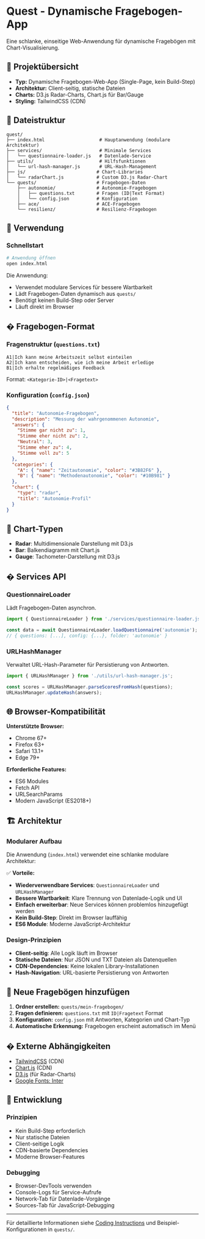 # Quest - Dynamische Fragebogen-App

Eine schlanke, einseitige Web-Anwendung für dynamische Fragebögen mit Chart-Visualisierung.

## 🎯 Projektübersicht

- **Typ:** Dynamische Fragebogen-Web-App (Single-Page, kein Build-Step)
- **Architektur:** Client-seitig, statische Dateien
- **Charts:** D3.js Radar-Charts, Chart.js für Bar/Gauge
- **Styling:** TailwindCSS (CDN)

## 📁 Dateistruktur

```
quest/
├── index.html                    # Hauptanwendung (modulare Architektur)
├── services/                     # Minimale Services
│   └── questionnaire-loader.js   # Datenlade-Service
├── utils/                        # Hilfsfunktionen
│   └── url-hash-manager.js       # URL-Hash-Management
├── js/                          # Chart-Libraries
│   └── radarChart.js            # Custom D3.js Radar-Chart
└── quests/                      # Fragebogen-Daten
    ├── autonomie/               # Autonomie-Fragebogen
    │   ├── questions.txt        # Fragen (ID|Text Format)
    │   └── config.json          # Konfiguration
    ├── ace/                     # ACE-Fragebogen
    └── resilienz/               # Resilienz-Fragebogen
```

## 🚀 Verwendung

### Schnellstart

```bash
# Anwendung öffnen
open index.html
```

Die Anwendung:
- Verwendet modulare Services für bessere Wartbarkeit
- Lädt Fragebogen-Daten dynamisch aus `quests/`
- Benötigt keinen Build-Step oder Server
- Läuft direkt im Browser

## � Fragebogen-Format

### Fragenstruktur (`questions.txt`)
```text
A1|Ich kann meine Arbeitszeit selbst einteilen
A2|Ich kann entscheiden, wie ich meine Arbeit erledige
B1|Ich erhalte regelmäßiges Feedback
```

Format: `<Kategorie-ID>|<Fragetext>`

### Konfiguration (`config.json`)
```json
{
  "title": "Autonomie-Fragebogen",
  "description": "Messung der wahrgenommenen Autonomie",
  "answers": {
    "Stimme gar nicht zu": 1,
    "Stimme eher nicht zu": 2,
    "Neutral": 3,
    "Stimme eher zu": 4,
    "Stimme voll zu": 5
  },
  "categories": {
    "A": { "name": "Zeitautonomie", "color": "#3B82F6" },
    "B": { "name": "Methodenautonomie", "color": "#10B981" }
  },
  "chart": {
    "type": "radar",
    "title": "Autonomie-Profil"
  }
}
```

## 🎨 Chart-Typen

- **Radar**: Multidimensionale Darstellung mit D3.js
- **Bar**: Balkendiagramm mit Chart.js  
- **Gauge**: Tachometer-Darstellung mit D3.js

## �️ Services API

### QuestionnaireLoader
Lädt Fragebogen-Daten asynchron.

```javascript
import { QuestionnaireLoader } from './services/questionnaire-loader.js';

const data = await QuestionnaireLoader.loadQuestionnaire('autonomie');
// { questions: [...], config: {...}, folder: 'autonomie' }
```

### URLHashManager
Verwaltet URL-Hash-Parameter für Persistierung von Antworten.

```javascript
import { URLHashManager } from './utils/url-hash-manager.js';

const scores = URLHashManager.parseScoresFromHash(questions);
URLHashManager.updateHash(answers);
```

## 🌐 Browser-Kompatibilität

**Unterstützte Browser:**

- Chrome 67+
- Firefox 63+
- Safari 13.1+
- Edge 79+

**Erforderliche Features:**

- ES6 Modules
- Fetch API
- URLSearchParams
- Modern JavaScript (ES2018+)

## 🏗️ Architektur

### Modularer Aufbau

Die Anwendung (`index.html`) verwendet eine schlanke modulare Architektur:

✅ **Vorteile:**

- **Wiederverwendbare Services**: `QuestionnaireLoader` und `URLHashManager`
- **Bessere Wartbarkeit**: Klare Trennung von Datenlade-Logik und UI
- **Einfach erweiterbar**: Neue Services können problemlos hinzugefügt werden
- **Kein Build-Step**: Direkt im Browser lauffähig
- **ES6 Module**: Moderne JavaScript-Architektur

### Design-Prinzipien

- **Client-seitig**: Alle Logik läuft im Browser
- **Statische Dateien**: Nur JSON und TXT Dateien als Datenquellen
- **CDN-Dependencies**: Keine lokalen Library-Installationen
- **Hash-Navigation**: URL-basierte Persistierung von Antworten

## 🚀 Neue Fragebögen hinzufügen

1. **Ordner erstellen:** `quests/mein-fragebogen/`
2. **Fragen definieren:** `questions.txt` mit `ID|Fragetext` Format
3. **Konfiguration:** `config.json` mit Antworten, Kategorien und Chart-Typ
4. **Automatische Erkennung:** Fragebogen erscheint automatisch im Menü

## � Externe Abhängigkeiten

- [TailwindCSS](https://cdn.tailwindcss.com) (CDN)
- [Chart.js](https://cdn.jsdelivr.net/npm/chart.js) (CDN) 
- [D3.js](https://d3js.org) (für Radar-Charts)
- [Google Fonts: Inter](https://fonts.googleapis.com/css2?family=Inter)

## 🤝 Entwicklung

### Prinzipien
- Kein Build-Step erforderlich
- Nur statische Dateien
- Client-seitige Logik
- CDN-basierte Dependencies
- Moderne Browser-Features

### Debugging
- Browser-DevTools verwenden
- Console-Logs für Service-Aufrufe
- Network-Tab für Datenlade-Vorgänge
- Sources-Tab für JavaScript-Debugging

---

Für detaillierte Informationen siehe [Coding Instructions](.github/copilot-instructions.md) und Beispiel-Konfigurationen in `quests/`.
